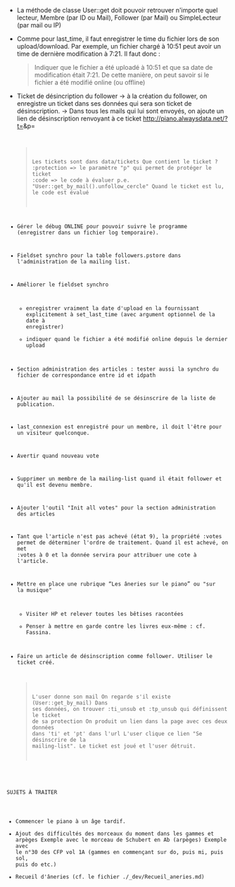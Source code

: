 * La méthode de classe User::get doit pouvoir retrouver n'importe quel lecteur, Membre (par ID ou Mail), Follower (par Mail) ou SimpleLecteur (par mail ou IP)

* Comme pour last_time, il faut enregistrer le time du fichier lors de son upload/download.
  Par exemple, un fichier chargé à 10:51 peut avoir un time de dernière modification à 7:21.
  Il faut donc :
    > Indiquer que le fichier a été uploadé à 10:51 et que sa date 
      de modification était 7:21. 
  De cette manière, on peut savoir si le fichier a été modifié online (ou offline)
  
* Ticket de désincription du follower
  -> à la création du follower, on enregistre un ticket dans ses données qui sera son ticket de désinscription.
  -> Dans tous les mails qui lui sont envoyés, on ajoute un lien de désinscription renvoyant à ce ticket
    http://piano.alwaysdata.net/?t=<valeur ticket>&p=<code protection>
  > Les tickets sont dans data/tickets
  > Que contient le ticket ?
      :protection   =>  le paramètre "p" qui permet de protéger le ticket
      :code         => le code à évaluer
                        p.e. "User::get_by_mail(<le mail>).unfollow_cercle"
    Quand le ticket est lu, le code est évalué
    
* Gérer le débug ONLINE pour pouvoir suivre le programme (enregistrer dans un fichier log temporaire).

* Fieldset synchro pour la table followers.pstore dans l'administration de la mailing list.

* Améliorer le fieldset synchro
  - enregistrer vraiment la date d'upload en la fournissant explicitement
    à set_last_time (avec argument optionnel de la date à enregistrer)
  - indiquer quand le fichier a été modifié online depuis le dernier upload

* Section administration des articles : tester aussi la synchro du fichier de correspondance entre id et idpath
  
* Ajouter au mail la possibilité de se désinscrire de la liste de publication.

* last_connexion est enregistré pour un membre, il doit l'être pour un visiteur quelconque.

* Avertir quand nouveau vote

* Supprimer un membre de la mailing-list quand il était follower et qu'il
  est devenu membre.
  
* Ajouter l'outil "Init all votes" pour la section administration des articles

* Tant que l'article n'est pas achevé (état 9), la propriété :votes permet de déterminer l'ordre de traitement. Quand il est achevé, on met :votes à 0 et la donnée servira pour attribuer une cote à l'article.

* Mettre en place une rubrique “Les âneries sur le piano” ou "sur la musique"
  - Visiter HP et relever toutes les bêtises racontées
  - Penser à mettre en garde contre les livres eux-même : cf. Fassina.

* Faire un article de désinscription comme follower. Utiliser le ticket créé.
  > L'user donne son mail
  > On regarde s'il existe (User::get_by_mail)
  > Dans ses données, on trouver :ti_unsub et :tp_unsub qui définissent le ticket de sa protection
  > On produit un lien dans la page avec ces deux données dans 'ti' et 'pt' dans l'url
  > L'user clique ce lien "Se désinscrire de la mailing-list". Le ticket est joué et l'user détruit.
  
SUJETS À TRAITER
  * Commencer le piano à un âge tardif.
  * Ajout des difficultés des morceaux du moment dans les gammes et arpèges
    Exemple avec le morceau de Schubert en Ab (arpèges)
    Exemple avec le n°30 des CFP vol 1A (gammes en commençant sur do, puis mi, puis sol, puis do etc.)
  * Recueil d'âneries (cf. le fichier ./_dev/Recueil_aneries.md)